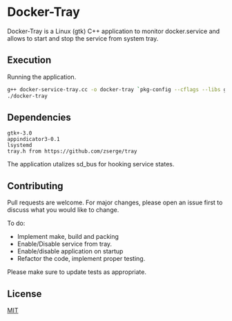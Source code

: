 # Docker-Tray

Docker-Tray is a Linux (gtk) C++ application to monitor docker.service and allows to start and stop the service from system tray.

## Execution

Running the application.

```bash
g++ docker-service-tray.cc -o docker-tray `pkg-config --cflags --libs gtk+-3.0 appindicator3-0.1` -lsystemd
./docker-tray
```

## Dependencies
```
gtk+-3.0
appindicator3-0.1
lsystemd
tray.h from https://github.com/zserge/tray
```
The application utalizes sd_bus for hooking service states.


## Contributing
Pull requests are welcome. For major changes, please open an issue first to discuss what you would like to change.

To do:
* Implement make, build and packing
* Enable/Disable service from tray.
* Enable/disable application on startup
* Refactor the code, implement proper testing.

Please make sure to update tests as appropriate.

## License
[MIT](https://choosealicense.com/licenses/mit/)
